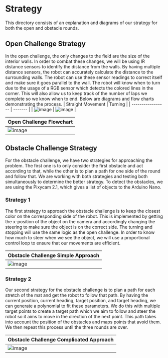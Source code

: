 Strategy
====

This directory consists of an explanation and diagrams of our strategy for both the open and obstacle rounds.

## Open Challenge Strategy

In the open challenge, the only changes to the field are the size of the interior walls. In order to combat these changes, we will be using IR distance sensors to identify the distance from the walls. By having multiple distance sensors, the robot can accurately calculate the distance to the surrounding walls. The robot can use these sensor readings to correct itself and make sure it goes parallel to the wall. The robot will know when to turn due to the usage of a RGB sensor which detects the colored lines in the corner. This will also allow us to keep track of the number of laps we complete so we know when to end. Below are diagrams and flow charts demonstrating the process.
| Straight Movement | Turning |
| ----------------- | ------- |
| ![image](https://drive.google.com/uc?id=1sl-HCauvqxThJZm0eeGbrZbrhHrH50nJ) | ![image](https://drive.google.com/uc?id=1nIDDyOZn28JYcaWRNiBgwWf6LNt0vX17) |

| Open Challenge Flowchart |
| ------------------------ |
| ![image](https://drive.google.com/uc?id=1_4qiJSqqLnAqw7ilf54cnIb5HE8X9X17) |

## Obstacle Challenge Strategy

For the obstacle challenge, we have two strategies for approaching the problem. The first one is to only consider the first obstacle and act according to that, while the other is to plan a path for one side of the round and follow that. We are working with both strategies and testing both simultaneously to determine the better strategy. To detect the obstacles, we are using the Pixycam 2.1, which gives a list of objects to the Arduino Nano.

### Strategy 1

The first strategy to approach the obstacle challenge is to keep the closest color on the corresponding side of the robot. This is implemented by getting the x-position of the object on the camera and accordingly changing the steering to make sure the object is on the correct side. The turning and stopping will use the same logic as the open challenge. In order to know how much to steer when we see the object, we will use a proportional control loop to ensure that our movements are efficient.

| Obstacle Challenge Simple Approach |
| ---------------------------------- |
| ![image](https://drive.google.com/uc?id=18gsX1JlRYennzsx7GrNMAYbRCy7gM8yc) |

### Strategy 2

Our second strategy for the obstacle challenge is to plan a path for each stretch of the mat and get the robot to follow that path. By having the current position, current heading, target position, and target heading, we can generate a polynomial to fit these parameters. We do this with multiple target points to create a target path which we aim to follow and steer the robot so it aims to move in the direction of the next point. This path takes into account the position of the obstacles and maps points that avoid them. We then repeat this process until the three rounds are over. 

| Obstacle Challenge Complicated Approach |
| ---------------------------------- |
| ![image](https://drive.google.com/uc?id=1dFHU8QVgc9cSyHeG_vhY4EH8VAXhCVJk) |
